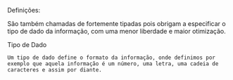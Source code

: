 Definições:

São também chamadas de fortemente tipadas pois obrigam a especificar o tipo de dado da informação, com uma menor liberdade e maior otimização.

Tipo de Dado
```
Um tipo de dado define o formato da informação, onde definimos por exemplo que aquela informação é um número, uma letra, uma cadeia de caracteres e assim por diante.
```
